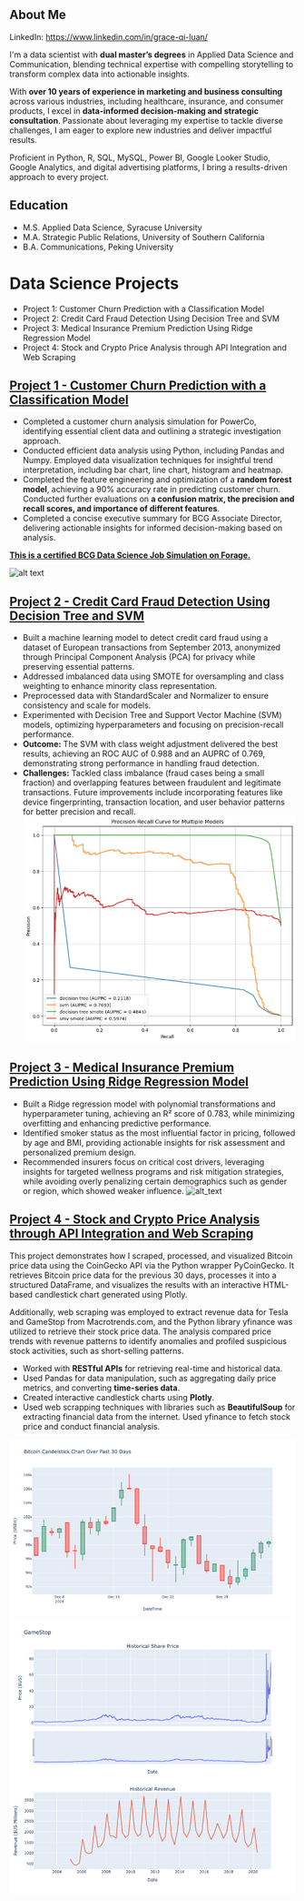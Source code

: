 ## About Me 
LinkedIn: https://www.linkedin.com/in/grace-qi-luan/

I'm a data scientist with **dual master’s degrees** in Applied Data Science and Communication, blending technical expertise with compelling storytelling to transform complex data into actionable insights. 

With **over 10 years of experience in marketing and business consulting** across various industries, including healthcare, insurance, and consumer products, I excel in **data-informed decision-making and strategic consultation**. Passionate about leveraging my expertise to tackle diverse challenges, I am eager to explore new industries and deliver impactful results.

Proficient in Python, R, SQL, MySQL, Power BI, Google Looker Studio, Google Analytics, and digital advertising platforms, I bring a results-driven approach to every project.

## Education
- M.S. Applied Data Science, Syracuse University
- M.A. Strategic Public Relations, University of Southern California
- B.A. Communications, Peking University
  
# Data Science Projects
- Project 1: Customer Churn Prediction with a Classification Model
- Project 2: Credit Card Fraud Detection Using Decision Tree and SVM
- Project 3: Medical Insurance Premium Prediction Using Ridge Regression Model
- Project 4: Stock and Crypto Price Analysis through API Integration and Web Scraping

## [Project 1 - Customer Churn Prediction with a Classification Model](https://github.com/GraceLQ/BCG_Customer_Churn_Classification.git)

- Completed a customer churn analysis simulation for PowerCo, identifying essential client data and outlining a strategic investigation approach.
- Conducted efficient data analysis using Python, including Pandas and Numpy. Employed data visualization techniques for insightful trend interpretation, including bar chart, line chart, histogram and heatmap.
- Completed the feature engineering and optimization of a **random forest model**, achieving a 90% accuracy rate in predicting customer churn. Conducted further evaluations on **a confusion matrix, the precision and recall scores, and importance of different features**.
- Completed a concise executive summary for BCG Associate Director, delivering actionable insights for informed decision-making based on analysis.

**[This is a certified BCG Data Science Job Simulation on Forage.](https://forage-uploads-prod.s3.amazonaws.com/completion-certificates/SKZxezskWgmFjRvj9/Tcz8gTtprzAS4xSoK_SKZxezskWgmFjRvj9_YGFsgu2Mqfs5SNxrW_1735360236276_completion_certificate.pdf)**

![alt text](certificate.png) 

## [Project 2 - Credit Card Fraud Detection Using Decision Tree and SVM](https://github.com/GraceLQ/credit_card_fraud_detection_models)

- Built a machine learning model to detect credit card fraud using a dataset of European transactions from September 2013, anonymized through Principal Component Analysis (PCA) for privacy while preserving essential patterns.
- Addressed imbalanced data using SMOTE for oversampling and class weighting to enhance minority class representation.
- Preprocessed data with StandardScaler and Normalizer to ensure consistency and scale for models.
- Experimented with Decision Tree and Support Vector Machine (SVM) models, optimizing hyperparameters and focusing on precision-recall performance.
- **Outcome:** The SVM with class weight adjustment delivered the best results, achieving an ROC AUC of 0.988 and an AUPRC of 0.769, demonstrating strong performance in handling fraud detection.
- **Challenges:** Tackled class imbalance (fraud cases being a small fraction) and overlapping features between fraudulent and legitimate transactions. Future improvements include incorporating features like device fingerprinting, transaction location, and user behavior patterns for better precision and recall.
![alt_text](models.png)

## [Project 3 - Medical Insurance Premium Prediction Using Ridge Regression Model](https://github.com/GraceLQ/Medical_insurance_ridge_regression)
- Built a Ridge regression model with polynomial transformations and hyperparameter tuning, achieving an R² score of 0.783, while minimizing overfitting and enhancing predictive performance.
- Identified smoker status as the most influential factor in pricing, followed by age and BMI, providing actionable insights for risk assessment and personalized premium design.
- Recommended insurers focus on critical cost drivers, leveraging insights for targeted wellness programs and risk mitigation strategies, while avoiding overly penalizing certain demographics such as gender or region, which showed weaker influence.
![alt_text](heat.png)

## [Project 4 - Stock and Crypto Price Analysis through API Integration and Web Scraping](https://github.com/GraceLQ/Stock_Crypto_Scraping_API)

This project demonstrates how I scraped, processed, and visualized Bitcoin price data using the CoinGecko API via the Python wrapper PyCoinGecko. It retrieves Bitcoin price data for the previous 30 days, processes it into a structured DataFrame, and visualizes the results with an interactive HTML-based candlestick chart generated using Plotly.

Additionally, web scraping was employed to extract revenue data for Tesla and GameStop from Macrotrends.com, and the Python library yfinance was utilized to retrieve their stock price data. The analysis compared price trends with revenue patterns to identify anomalies and profiled suspicious stock activities, such as short-selling patterns.

- Worked with **RESTful APIs** for retrieving real-time and historical data.
- Used Pandas for data manipulation, such as aggregating daily price metrics, and converting **time-series data**.
- Created interactive candlestick charts using **Plotly**.
- Used web scrapping techniques with libraries such as **BeautifulSoup** for extracting financial data from the internet. Used yfinance to fetch stock price and conduct financial analysis.

![alt_text](bitcoin_price_plotly.png)
![alt_text](gamestop.png)
